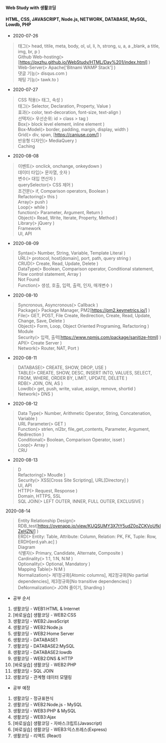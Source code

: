 #### Web Study with 생활코딩
#### HTML, CSS, JAVASCRIPT, Node.js, NETWORK, DATABASE, MySQL, Lowdb, PHP

- 2020-07-26

>태그(> head, titile, meta, body, ol, ul, li, h, strong, u, a, a _blank, a title, img, br, p )    
>Github Web-hosting(> [https://pxzhu.github.io/WebStudy/HTML/Day%201/index.html] )    
>Web-Server(> Apache['Bitnami WAMP Stack'] )    
>댓글 기능(> disqus.com )    
>채팅 기능(> tawk.to )    

- 2020-07-27

>CSS 적용(> 태그, 속성 )    
>태그(> Selector, Declaration, Property, Value )    
>효과(> color, text-decoration, font-size, text-align )    
>선택자(> 우선순위: id > class > tag )    
>Box(> block level element, inline element )    
>Box-Model(> border, padding, margin, display, width )    
>Grid(> div, span, [https://caniuse.com/] )    
>반응형 디자인(> MediaQuery )    
>Caching    

- 2020-08-08

>이벤트(> onclick, onchange, onkeydown )    
>데이터 타입(> 문자열, 숫자 )    
>변수(> 대입 연산자 )    
>querySelector(> CSS 제어 )    
>조건문(> if, Comparison operators, Boolean )    
>Refactoring(> this )    
>Array(> push )    
>Loop(> while )    
>function(> Parameter, Argument, Return )    
>Object(> Read, Write, Iterate, Property, Method )    
>Library(> jQuery )    
>Framework    
>UI, API    

- 2020-08-09

>Syntax(> Number, String, Variable, Template Literal )    
>URL(> protocol, host[domain], port, path, query string )    
>CRUD(> Create, Read, Update, Delete )    
>DataType(> Boolean, Comparison operator, Conditional statement, Flow control statement, Array )    
>Not Found    
>Function(> 생성, 호출, 입력, 출력, 인자, 매개변수 )    

- 2020-08-10

>Syncronous, Asyncronous(> Callback )    
>Package(> Package Manager, PM2[https://pm2.keymetrics.io/] )    
>File(> GET, POST, File Create, Redirection, Create, Read, Update, Change, Save, Delete )    
>Object(> Form, Loop, Object Oriented Programing, Refactoring )    
>Module    
>Security(> 입력, 출력[https://www.npmjs.com/package/sanitize-html] )    
>API(> Create Server )    
>Network(> Router, NAT, Port )    

- 2020-08-11

>DATABASE(> CREATE, SHOW, DROP, USE )    
>TABLE(> CREATE, SHOW, DESC, INSERT INTO, VALUES, SELECT, FROM, WHERE, ORDER BY, LIMIT, UPDATE, DELETE )    
>RDB(> JOIN, ON, AS )    
>Lowdb(> get, push, write, value, assign, remove, shortid )    
>Network(> DNS )    

- 2020-08-12

>Data Type(> Number, Arithmetic Operator, String, Concatenation, Variable )    
>URL Parameter(> GET )    
>Function(> strlen, nl2br, file_get_contents, Parameter, Argument, Redirection )    
>Conditional(> Boolean, Comparison Operator, isset )    
>Loop(> Array )    
>CRU    

- 2020-08-13

>D    
>Refactoring(> Moudle )    
>Security(> XSS[Cross Site Scripting], URL[Directory] )    
>UI, API    
>HTTP(> Request, Response )    
>Domain, HTTPS, SSL    
>SQL JOIN(> LEFT OUTER, INNER, FULL OUTER, EXCLUSIVE )    

 2020-08-14

>Entity Relationship Design(> RDB_test[https://ovenapp.io/view/KUQSUMY3X7tY5udZ0oZCKVoUfkIZeHZN/] )    
>ERD(> Entity: Table, Attribute: Column, Relation: PK, FK, Tuple: Row, ERDH[erd.yah.ac] )    
>Diagram    
>식별자(> Primary, Candidate, Alternate, Composite )    
>Cardinality(> 1:1, 1:N, N:M )    
>Optionality(> Optional, Mandatory )    
>Mapping Table(> N:M )    
>Normalization(> 제1정규화[Atomic columns], 제2정규화[No partial dependencies], 제3정규화[No transitive dependencies] )    
>DeNormalization(> JOIN 줄이기, Sharding )    

- 공부 순서
1. 생활코딩 - WEB1:HTML & Internet
1. [바로실습] 생활코딩 - WEB2:CSS
1. 생활코딩 - WEB2:JavaScript
1. 생활코딩 - WEB2:Node.js
1. 생활코딩 - WEB2:Home Server
1. 생활코딩 - DATABASE1
1. 생활코딩 - DATABASE2:MySQL
1. 생활코딩 - DATABASE2:lowdb
1. 생활코딩 - WEB2:DNS & HTTP
1. [바로실습] 생활코딩 - WEB2:PHP
1. 생활코딩 - SQL JOIN
1. 생활코딩 - 관계형 데이터 모델링

- 공부 예정
1. 생활코딩 - 정규표현식
1. 생활코딩 - WEB2:Node.js - MySQL
1. 생활코딩 - WEB3:PHP & MySQL
1. 생활코딩 - WEB3:Ajax
1. [바로실습] 생활코딩 - 자바스크립트(Javascript)
1. [바로실습] 생활코딩 - WEB3:익스프레스(Express)
1. 생활코딩 - 리액트 (React)
